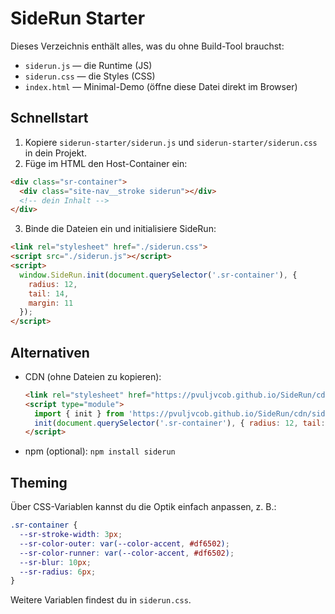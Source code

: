 # SideRun Starter

Dieses Verzeichnis enthält alles, was du ohne Build-Tool brauchst:

- `siderun.js` — die Runtime (JS)
- `siderun.css` — die Styles (CSS)
- `index.html` — Minimal-Demo (öffne diese Datei direkt im Browser)

## Schnellstart

1) Kopiere `siderun-starter/siderun.js` und `siderun-starter/siderun.css` in dein Projekt.
2) Füge im HTML den Host-Container ein:

```html
<div class="sr-container">
  <div class="site-nav__stroke siderun"></div>
  <!-- dein Inhalt -->
</div>
```

3) Binde die Dateien ein und initialisiere SideRun:

```html
<link rel="stylesheet" href="./siderun.css">
<script src="./siderun.js"></script>
<script>
  window.SideRun.init(document.querySelector('.sr-container'), {
    radius: 12,
    tail: 14,
    margin: 11
  });
</script>
```

## Alternativen

- CDN (ohne Dateien zu kopieren):
  ```html
  <link rel="stylesheet" href="https://pvuljvcob.github.io/SideRun/cdn/siderun.css">
  <script type="module">
    import { init } from 'https://pvuljvcob.github.io/SideRun/cdn/siderun.esm.js';
    init(document.querySelector('.sr-container'), { radius: 12, tail: 14, margin: 11 });
  </script>
  ```
- npm (optional): `npm install siderun`

## Theming

Über CSS-Variablen kannst du die Optik einfach anpassen, z. B.:

```css
.sr-container {
  --sr-stroke-width: 3px;
  --sr-color-outer: var(--color-accent, #df6502);
  --sr-color-runner: var(--color-accent, #df6502);
  --sr-blur: 10px;
  --sr-radius: 6px;
}
```

Weitere Variablen findest du in `siderun.css`.